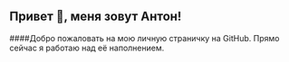 ## Привет 👋, меня зовут Антон! 
####Добро пожаловать на мою личную страничку на GitHub. Прямо сейчас я работаю над её наполнением.


<!--
**anton-tt/anton-tt** is a ✨ _special_ ✨ repository because its `README.md` (this file) appears on your GitHub profile.

Here are some ideas to get you started:

- 🔭 I’m currently working on ...
- 🌱 I’m currently learning ...
- 👯 I’m looking to collaborate on ...
- 🤔 I’m looking for help with ...
- 💬 Ask me about ...
- 📫 How to reach me: ...
- 😄 Pronouns: ...
- ⚡ Fun fact: ...
-->

